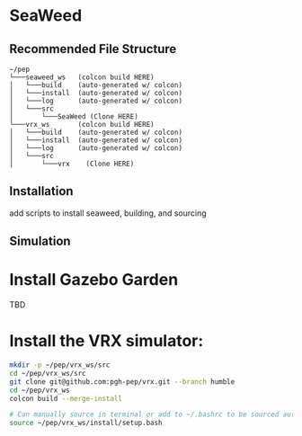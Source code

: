 # SeaWeed

## Recommended File Structure
```
~/pep
└───seaweed_ws   (colcon build HERE)
│   └───build    (auto-generated w/ colcon)
│   └───install  (auto-generated w/ colcon)
│   └───log      (auto-generated w/ colcon)
│   └───src
│       └───SeaWeed (Clone HERE)
└───vrx_ws       (colcon build HERE)
│   └───build    (auto-generated w/ colcon)
│   └───install  (auto-generated w/ colcon)
│   └───log      (auto-generated w/ colcon)
│   └───src
│       └───vrx    (Clone HERE)

```

## Installation
add scripts to install seaweed, building, and sourcing

## Simulation

# Install Gazebo Garden
TBD

# Install the VRX simulator:
```sh
mkdir -p ~/pep/vrx_ws/src
cd ~/pep/vrx_ws/src
git clone git@github.com:pgh-pep/vrx.git --branch humble
cd ~/pep/vrx_ws
colcon build --merge-install

# Can manually source in terminal or add to ~/.bashrc to be sourced automatically
source ~/pep/vrx_ws/install/setup.bash
```
